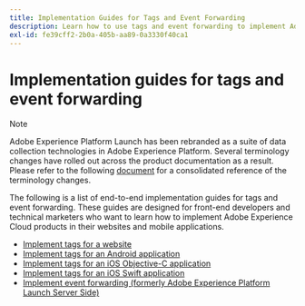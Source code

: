 ```yaml
---
title: Implementation Guides for Tags and Event Forwarding
description: Learn how to use tags and event forwarding to implement Adobe Experience Cloud products in your websites and mobile applications.
exl-id: fe39cff2-2b0a-405b-aa89-0a3330f40ca1
---
```

# Implementation guides for tags and event forwarding

>[!NOTE]
>
>Adobe Experience Platform Launch has been rebranded as a suite of data collection technologies in Adobe Experience Platform. Several terminology changes have rolled out across the product documentation as a result. Please refer to the following [document](../term-updates.md) for a consolidated reference of the terminology changes.

The following is a list of end-to-end implementation guides for tags and event forwarding. These guides are designed for front-end developers and technical marketers who want to learn how to implement Adobe Experience Cloud products in their websites and mobile applications.

* [Implement tags for a website](https://experienceleague.adobe.com/docs/platform-learn/implement-in-websites/overview.html)
* [Implement tags for an Android application](https://experienceleague.adobe.com/docs/platform-learn/implement-in-mobile-android-apps/overview.html)
* [Implement tags for an iOS Objective-C application](https://experienceleague.adobe.com/docs/platform-learn/implement-in-mobile-ios-objective-c-apps/overview.html)
* [Implement tags for an iOS Swift application](https://experienceleague.adobe.com/docs/platform-learn/implement-in-mobile-ios-swift-apps/overview.html)
* [Implement event forwarding (formerly Adobe Experience Platform Launch Server Side)](https://aep-sdks.gitbook.io/docs/)
